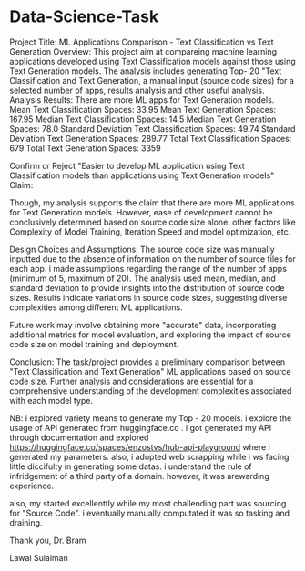 # Data-Science-Task
Project Title: ML Applications Comparison - Text Classification vs Text Generation
Overview:
This project aim at compareing machine learning applications developed using Text Classification models against those using Text Generation models. The analysis includes generating Top- 20 "Text Classification and Text Generation, a manual input (source code sizes) for a selected number of apps, results analysis and other useful analysis.
Analysis Results:
There are more ML apps for Text Generation models.
Mean Text Classification Spaces: 33.95
Mean Text Generation Spaces: 167.95
Median Text Classification Spaces: 14.5
Median Text Generation Spaces: 78.0
Standard Deviation Text Classification Spaces: 49.74
Standard Deviation Text Generation Spaces: 289.77
Total Text Classification Spaces: 679
Total Text Generation Spaces: 3359

Confirm or Reject "Easier to develop ML application using Text Classification models than applications using Text Generation models" Claim:

Though, my analysis supports the claim that there are more ML applications for Text Generation models. However, ease of development cannot be conclusively determined based on source code size alone. other factors like Complexity of Model Training, Iteration Speed and model optimization, etc.

Design Choices and Assumptions:
The source code size was manually inputted due to the absence of information on the number of source files for each app. i made assumptions regarding the range of the number of apps (minimum of 5, maximum of 20).
The analysis used mean, median, and standard deviation to provide insights into the distribution of source code sizes.
Results indicate variations in source code sizes, suggesting diverse complexities among different ML applications.

Future work may involve obtaining more "accurate" data, incorporating additional metrics for model evaluation, and exploring the impact of source code size on model training and deployment.

Conclusion:
The task/project provides a preliminary comparison between "Text Classification and Text Generation" ML applications based on source code size. Further analysis and considerations are essential for a comprehensive understanding of the development complexities associated with each model type.

NB: i explored variety means to generate my Top - 20 models. i explore the usage of API generated from huggingface.co . 
i got generated my API through documentation and explored https://huggingface.co/spaces/enzostvs/hub-api-playground where i generated my parameters.
also, i adopted web scrapping while i ws facing little diccifulty in generating some datas. i understand the rule of infridgement of a third party of a domain. however, it was arewarding experience.

also, my started excellenttly while my most challending part was sourcing for "Source Code". i eventually manually computated it was so tasking and draining.

Thank you, Dr. Bram

Lawal Sulaiman

